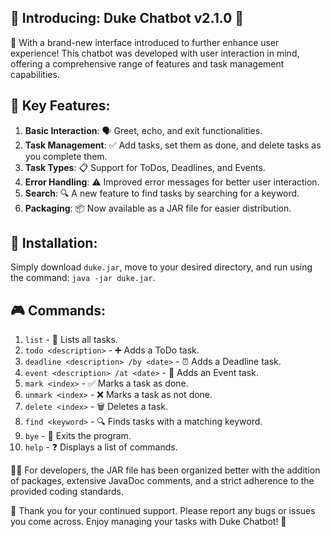 ## 🚀 Introducing: Duke Chatbot v2.1.0 🤖

🎉 With a brand-new interface introduced to further enhance user experience! This chatbot was developed with user interaction in mind, offering a comprehensive range of features and task management capabilities.

## 🌟 Key Features:

1. **Basic Interaction**: 🗣️ Greet, echo, and exit functionalities.
2. **Task Management**: ✅ Add tasks, set them as done, and delete tasks as you complete them.
3. **Task Types**: 📋 Support for ToDos, Deadlines, and Events.
4. **Error Handling**: ⚠️ Improved error messages for better user interaction.
5. **Search**: 🔍 A new feature to find tasks by searching for a keyword.
6. **Packaging**: 📦 Now available as a JAR file for easier distribution.

## 🔧 Installation:
Simply download `duke.jar`, move to your desired directory, and run using the command: `java -jar duke.jar`.

## 🎮 Commands:

1. `list` - 📝 Lists all tasks.
2. `todo <description>` - ➕ Adds a ToDo task.
3. `deadline <description> /by <date>` - ⏰ Adds a Deadline task.
4. `event <description> /at <date>` - 🎉 Adds an Event task.
5. `mark <index>` - ✅ Marks a task as done.
6. `unmark <index>` - ❌ Marks a task as not done.
7. `delete <index>` - 🗑️ Deletes a task.
8. `find <keyword>` - 🔍 Finds tasks with a matching keyword.
9. `bye` - 🚪 Exits the program.
10. `help` - ❓ Displays a list of commands.


👨‍💻 For developers, the JAR file has been organized better with the addition of packages, extensive JavaDoc comments, and a strict adherence to the provided coding standards.

🙏 Thank you for your continued support. Please report any bugs or issues you come across. Enjoy managing your tasks with Duke Chatbot! 📓
